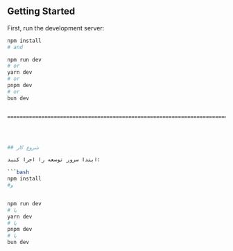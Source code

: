 




## Getting Started

First, run the development server:

```bash
npm install 
# and

npm run dev
# or
yarn dev
# or
pnpm dev
# or
bun dev


=============================================================================================================




## شروع کار

ابتدا سرور توسعه را اجرا کنید:

```bash
npm install 
#و


npm run dev
# یا
yarn dev
# یا
pnpm dev
# یا
bun dev









